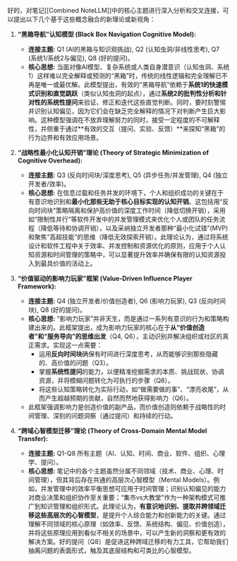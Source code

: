 好的，对笔记[[Combined NoteLLM]]中的核心主题进行深入分析和交叉连接，可以提出以下几个基于这些概念融合的新理论或新视角：

1.  **“黑箱导航”认知模型 (Black Box Navigation Cognitive Model):**
    *   **连接主题:** Q1 (AI的黑箱与知识观挑战), Q2 (认知虫洞/非线性思考), Q7 (系统1/系统2与偏见), Q8 (好的提问)。
    *   **核心思想:** 当面对像AI模型、复杂系统或人类自身潜意识（认知虫洞、系统1）这样难以完全解释或预测的“黑箱”时，传统的线性逻辑和完全理解已不再是唯一或最优解。此模型提出，有效的“黑箱导航”依赖于**系统1的快速模式识别和直觉跳跃**（类似认知虫洞的起点），通过**系统2的批判性分析和针对性的系统性提问**来验证、修正和迭代这些直觉判断。同时，要时刻警惕并识别认知偏见，因为它们会在缺乏完全解释的情况下对判断产生巨大影响。这种模型强调在不放弃理解努力的同时，接受一定程度的不可解释性，并侧重于通过**有效的交互（提问、实验、反馈）**来探知“黑箱”的行为边界和有效应用场景。

2.  **“战略性最小化认知开销”理论 (Theory of Strategic Minimization of Cognitive Overhead):**
    *   **连接主题:** Q3 (反向时间块/深度思考), Q5 (异步任务/并发管理), Q4 (独立开发者/效率)。
    *   **核心思想:** 在信息过载和任务并发的环境下，个人和组织成功的关键在于有意识地识别和**最小化那些无助于核心目标实现的认知开销**。这包括用“反向时间块”策略隔离和保护高价值的深度工作时间（降低切换开销），采用如“限制性并行”等软件开发中的并发管理模式来优化个人或团队的任务流程（降低等待和协调开销），以及采纳独立开发者那种“最小化试错”(MVP)和聚焦“高超技能”的思维（降低无效探索开销）。此理论认为，通过将系统设计和软件工程中关于效率、并发控制和资源优化的原则，应用于个人认知资源和时间管理的策略中，可以显著提升效率并确保有限的认知资源投入到最具价值的活动上。

3.  **“价值驱动的影响力玩家”框架 (Value-Driven Influence Player Framework):**
    *   **连接主题:** Q4 (独立开发者/价值创造者), Q6 (影响力玩家), Q3 (反向时间块), Q8 (好的提问)。
    *   **核心思想:** “影响力玩家”并非天生，而是通过一系列有意识的行为和策略构建出来的。此框架提出，成为影响力玩家的核心在于**从“价值创造者”和“服务导向”的思维出发**（Q4, Q6），主动识别并解决组织或社区的真正需求。实现这一点需要：
        *   运用**反向时间块**确保有时间进行深度思考，从而能够识别那些隐藏的、高价值的问题（Q3）。
        *   掌握**系统性提问**的能力，以便精准挖掘需求的本质、挑战现状、协调资源，并将模糊问题转化为可执行的步骤（Q8）。
        *   将这些认知策略转化为实际行动，如“做需要做的事”、“漂亮收尾”，从而产生超越预期的贡献，自然而然地获得影响力（Q6）。
    *   此框架强调影响力是创造价值的副产品，而价值创造则依赖于战略性的时间管理、深刻的问题洞察（通过提问）和持续的行动。

4.  **“跨域心智模型迁移”理论 (Theory of Cross-Domain Mental Model Transfer):**
    *   **连接主题:** Q1-Q8 所有主题（AI、认知、时间、商业、软件、组织、心理学、提问）。
    *   **核心思想:** 笔记中的各个主题虽然分属不同领域（技术、商业、心理、时间管理），但其背后存在共通的高层次心智模型（Mental Models）。例如，并发管理中的效率平衡思想可应用于时间管理；识别认知偏见的能力对商业决策和组织协作至关重要；“集市vs大教堂”作为一种架构模式可推广到知识管理和组织形式。此理论认为，**有意识地识别、提取并跨领域迁移这些高层次的心智模型**，是提升个人综合能力和创新能力的关键。通过理解不同领域的核心原理（如效率、反馈、系统结构、偏见、价值创造），并将这些原理应用到看似不相关的场景中，可以产生新的洞察和更有效的解决方案。好的提问（Q8）是促进这种跨域迁移的有力工具，它帮助我们抽离问题的表面形式，触及其底层结构和可类比的心智模型。